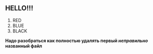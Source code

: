 ## HELLO!!!

1. RED
2. BLUE
3. BLACK

**Надо разобраться как полностью удалять первый _неправильно_ названный файл**
